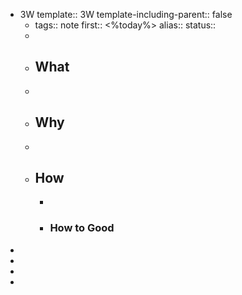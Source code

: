 - 3W
  template:: 3W
  template-including-parent:: false
	- tags:: note
	  first:: <%today%>
	  alias:: 
	  status::
	-
	- ## What
	-
	- ## Why
	-
	- ## How
		-
		- ### How to Good
-
-
-
-